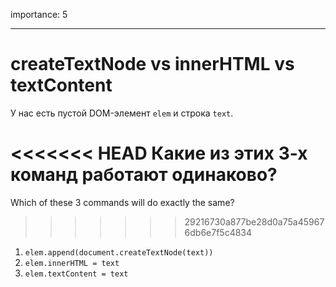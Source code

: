 importance: 5

---

# createTextNode vs innerHTML vs textContent

У нас есть пустой DOM-элемент `elem` и строка `text`.

<<<<<<< HEAD
Какие из этих 3-х команд работают одинаково?
=======
Which of these 3 commands will do exactly the same?
>>>>>>> 29216730a877be28d0a75a459676db6e7f5c4834

1. `elem.append(document.createTextNode(text))`
2. `elem.innerHTML = text`
3. `elem.textContent = text`
